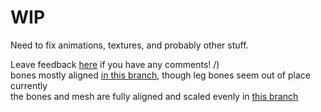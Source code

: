 # WIP
Need to fix animations, textures, and probably other stuff.

Leave feedback [here](https://gist.github.com/g-l-i-t-c-h-o-r-s-e/5590148123825db0205a1ff0d0428f0e) if you have any comments! /) <br>
bones mostly aligned [in this branch](https://github.com/g-l-i-t-c-h-o-r-s-e/RKModel.pde/tree/bone-alignment), though leg bones seem out of place currently <br>
the bones and mesh are fully aligned and scaled evenly in [this branch](https://github.com/g-l-i-t-c-h-o-r-s-e/RKModel.pde/tree/stripped-rowmajor)
